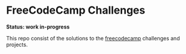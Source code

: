 # FreeCodeCamp Challenges

**Status: work in-progress**

This repo consist of the solutions to the [freecodecamp](https://www.freecodecamp.com/) challenges and projects.
